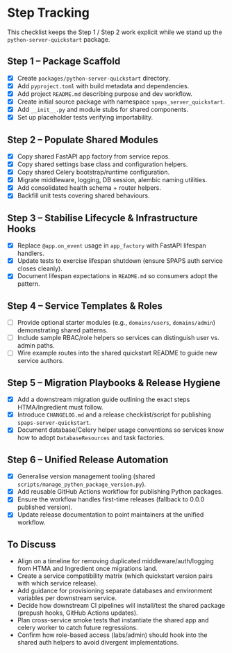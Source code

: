 # Step Tracking

This checklist keeps the Step 1 / Step 2 work explicit while we stand up the
`python-server-quickstart` package.

## Step 1 – Package Scaffold

- [x] Create `packages/python-server-quickstart` directory.
- [x] Add `pyproject.toml` with build metadata and dependencies.
- [x] Add project `README.md` describing purpose and dev workflow.
- [x] Create initial source package with namespace `spaps_server_quickstart`.
- [x] Add `__init__.py` and module stubs for shared components.
- [x] Set up placeholder tests verifying importability.

## Step 2 – Populate Shared Modules

- [x] Copy shared FastAPI app factory from service repos.
- [x] Copy shared settings base class and configuration helpers.
- [x] Copy shared Celery bootstrap/runtime configuration.
- [x] Migrate middleware, logging, DB session, alembic naming utilities.
- [x] Add consolidated health schema + router helpers.
- [x] Backfill unit tests covering shared behaviours.

## Step 3 – Stabilise Lifecycle & Infrastructure Hooks

- [x] Replace `@app.on_event` usage in `app_factory` with FastAPI lifespan handlers.
- [x] Update tests to exercise lifespan shutdown (ensure SPAPS auth service closes cleanly).
- [x] Document lifespan expectations in `README.md` so consumers adopt the pattern.

## Step 4 – Service Templates & Roles

- [ ] Provide optional starter modules (e.g., `domains/users`, `domains/admin`) demonstrating shared patterns.
- [ ] Include sample RBAC/role helpers so services can distinguish user vs. admin paths.
- [ ] Wire example routes into the shared quickstart README to guide new service authors.

## Step 5 – Migration Playbooks & Release Hygiene

- [x] Add a downstream migration guide outlining the exact steps HTMA/Ingredient must follow.
- [x] Introduce `CHANGELOG.md` and a release checklist/script for publishing `spaps-server-quickstart`.
- [x] Document database/Celery helper usage conventions so services know how to adopt `DatabaseResources` and task factories.

## Step 6 – Unified Release Automation

- [x] Generalise version management tooling (shared `scripts/manage_python_package_version.py`).
- [x] Add reusable GitHub Actions workflow for publishing Python packages.
- [x] Ensure the workflow handles first-time releases (fallback to 0.0.0 published version).
- [x] Update release documentation to point maintainers at the unified workflow.

## To Discuss

- Align on a timeline for removing duplicated middleware/auth/logging from HTMA and Ingredient once migrations land.
- Create a service compatibility matrix (which quickstart version pairs with which service release).
- Add guidance for provisioning separate databases and environment variables per downstream service.
- Decide how downstream CI pipelines will install/test the shared package (prepush hooks, GitHub Actions updates).
- Plan cross-service smoke tests that instantiate the shared app and celery worker to catch future regressions.
- Confirm how role-based access (labs/admin) should hook into the shared auth helpers to avoid divergent implementations.
